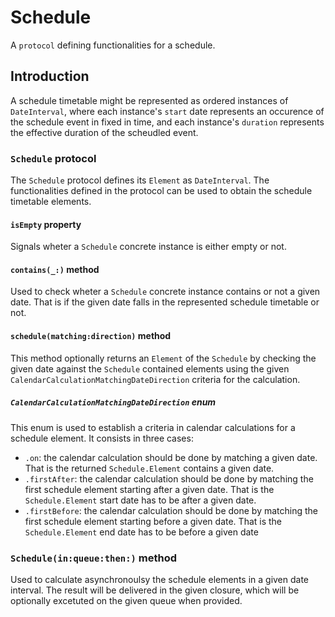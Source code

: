 # Schedule

A `protocol` defining functionalities for a schedule.

## Introduction
A schedule timetable might be represented as ordered instances of `DateInterval`, where each instance's `start` date represents an occurence of the schedule event in fixed in time, and each instance's `duration` represents the effective duration of the scheudled event.

### `Schedule` protocol
The `Schedule` protocol defines its `Element` as `DateInterval`.
The functionalities defined in the protocol can be used to obtain the schedule timetable elements.

#### `isEmpty` property
Signals wheter a `Schedule` concrete instance is either empty or not.

#### `contains(_:)` method
Used to check wheter a `Schedule` concrete instance contains or not a given date. 
That is if the given date falls in the represented schedule timetable or not.

#### `schedule(matching:direction)` method
This method optionally returns an `Element` of the `Schedule` by checking the given date against the `Schedule` contained elements using the given `CalendarCalculationMatchingDateDirection` criteria for the calculation.

##### `CalendarCalculationMatchingDateDirection` enum
This enum is used to establish a criteria in calendar calculations for a schedule element. 
It consists in three cases: 
* `.on`: the calendar calculation should be done by matching a given date. That is the returned `Schedule.Element` contains a given date.
* `.firstAfter`: the calendar calculation should be done by matching the first schedule element starting after a given date. That is the `Schedule.Element` start date has to be after a given date. 
* `.firstBefore`: the calendar calculation should be done by matching the first schedule element starting before a given date. That is the `Schedule.Element` end date has to be before a given date 

### `Schedule(in:queue:then:)` method
Used to calculate asynchronoulsy the schedule elements in a given date interval. The result will be delivered in the given closure, which will be optionally excetuted on the given queue when provided.

